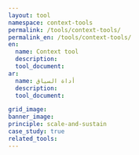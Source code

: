 ```yaml
---
layout: tool
namespace: context-tools
permalink: /tools/context-tools/
permalink_en: /tools/context-tools/
en:
  name: Context tool
  description:
  tool_document:
ar:
  name: أداة السياق
  description:
  tool_document:

grid_image:
banner_image:
principle: scale-and-sustain
case_study: true
related_tools:
---
```

